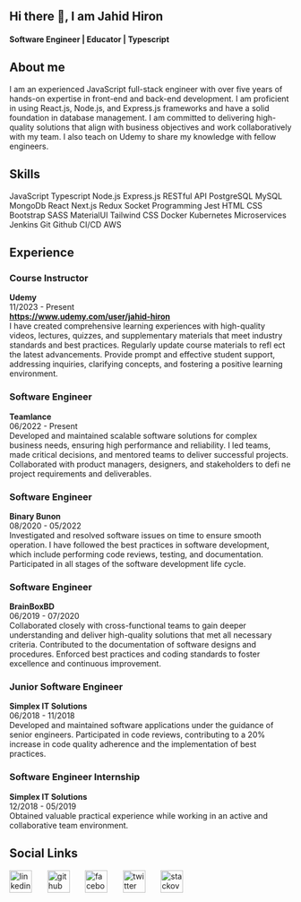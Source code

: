 ## Hi there 👋, I am Jahid Hiron

#### Software Engineer | Educator | Typescript

## About me
I am an experienced JavaScript full-stack engineer with over five years of hands-on expertise in front-end and back-end development. I am proficient in using React.js, Node.js, and Express.js frameworks and have a solid foundation in database management.
I am committed to delivering high-quality solutions that align with business objectives and work collaboratively with my team.
I also teach on Udemy to share my knowledge with fellow engineers.

## Skills

JavaScript
Typescript
Node.js
Express.js
RESTful API
PostgreSQL
MySQL
MongoDb
React
Next.js
Redux
Socket Programming
Jest
HTML
CSS
Bootstrap
SASS
MaterialUI
Tailwind CSS
Docker
Kubernetes
Microservices
Jenkins
Git
Github
CI/CD
AWS

## Experience

### Course Instructor
**Udemy**
<br />
11/2023 - Present
<br />
**https://www.udemy.com/user/jahid-hiron**
<br />
I have created comprehensive learning experiences with high-quality videos, lectures, quizzes, and supplementary materials that meet industry standards and best practices.
Regularly update course materials to refl ect the latest advancements.
Provide prompt and effective student support, addressing inquiries, clarifying concepts, and fostering a positive learning environment.

### Software Engineer
**Teamlance**
<br />
06/2022 - Present 
<br />
Developed and maintained scalable software solutions for complex business needs, ensuring high performance and reliability.
I led teams, made critical decisions, and mentored teams to deliver successful projects.
Collaborated with product managers, designers, and stakeholders to defi ne project requirements and deliverables.

### Software Engineer
**Binary Bunon**
<br />
08/2020 - 05/2022 
<br />
Investigated and resolved software issues on time to ensure smooth operation.
I have followed the best practices in software development, which include performing code reviews, testing, and documentation.
Participated in all stages of the software development life cycle.

### Software Engineer
**BrainBoxBD**
<br />
06/2019 - 07/2020
<br />
Collaborated closely with cross-functional teams to gain deeper understanding and deliver high-quality solutions that met all necessary criteria.
Contributed to the documentation of software designs and procedures.
Enforced best practices and coding standards to foster excellence and continuous improvement.

### Junior Software Engineer
**Simplex IT Solutions**
<br />
06/2018 - 11/2018
<br />
Developed and maintained software applications under the guidance of senior engineers.
Participated in code reviews, contributing to a 20% increase in code quality adherence and the implementation of best practices.

### Software Engineer Internship
**Simplex IT Solutions**
<br />
12/2018 - 05/2019
<br />
Obtained valuable practical experience while working in an active and collaborative team environment.


## Social Links

[<img src='https://cdn.jsdelivr.net/npm/simple-icons@3.0.1/icons/linkedin.svg' alt='linkedin' height='40'>](https://www.linkedin.com/in/jahidhiron)  &nbsp; &nbsp; &nbsp; [<img src='https://cdn.jsdelivr.net/npm/simple-icons@3.0.1/icons/udemy.svg' alt='github' height='40'>](https://www.udemy.com/user/jshid-hiron) &nbsp; &nbsp; &nbsp; [<img src='https://cdn.jsdelivr.net/npm/simple-icons@3.0.1/icons/facebook.svg' alt='facebook' height='40'>](https://www.facebook.com/se.hiron)  &nbsp; &nbsp; &nbsp; [<img src='https://cdn.jsdelivr.net/npm/simple-icons@3.0.1/icons/twitter.svg' alt='twitter' height='40'>](https://twitter.com/jahid_hiron) &nbsp; &nbsp; &nbsp; [<img src='https://cdn.jsdelivr.net/npm/simple-icons@3.0.1/icons/stackoverflow.svg' alt='stackoverflow' height='40'>](https://stackoverflow.com/users/14040231/jahidul-islam-hiron)  
